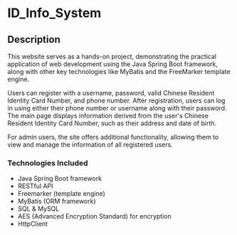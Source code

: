 # ID_Info_System

## Description
This website serves as a hands-on project, demonstrating the practical application of web development using the Java Spring Boot framework, along with other key technologies like MyBatis and the FreeMarker template engine.

Users can register with a username, password, valid Chinese Resident Identity Card Number, and phone number. After registration, users can log in using either their phone number or username along with their password. The main page displays information derived from the user's Chinese Resident Identity Card Number, such as their address and date of birth.

For admin users, the site offers additional functionality, allowing them to view and manage the information of all registered users.

### Technologies Included

- Java Spring Boot framework
- RESTful API
- Freemarker (template engine)
- MyBatis (ORM framework)
- SQL & MySQL
- AES (Advanced Encryption Standard) for encryption
- HttpClient
